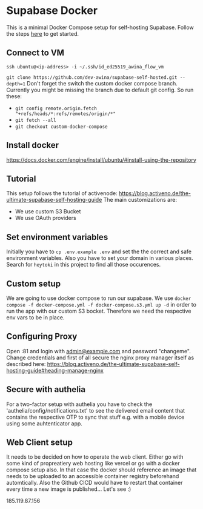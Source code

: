 # Supabase Docker

This is a minimal Docker Compose setup for self-hosting Supabase. Follow the steps [here](https://supabase.com/docs/guides/hosting/docker) to get started.

## Connect to VM
`ssh ubuntu@<ip-address> -i ~/.ssh/id_ed25519_awina_flow_vm`

`git clone https://github.com/dev-awina/supabase-self-hosted.git --depth=1` Don't forget the switch the custom docker compose branch. Currently you might be missing the branch due to default git config. So run these:

- `git config remote.origin.fetch "+refs/heads/*:refs/remotes/origin/*"`
- `git fetch --all`
- `git checkout custom-docker-compose`

## Install docker

https://docs.docker.com/engine/install/ubuntu/#install-using-the-repository




## Tutorial

This setup follows the tutorial of activenode: https://blog.activeno.de/the-ultimate-supabase-self-hosting-guide
The main customizations are:

- We use custom S3 Bucket
- We use OAuth providers

## Set environment variables

Initially you have to `cp .env.example .env` and set the the correct and safe environment variables. Also you have to set your domain in various places. Search for `heytoki` in this project to find all those occurences.

## Custom setup

We are going to use docker compose to run our supabase.
We use `docker compose -f docker-compose.yml -f docker-compose.s3.yml up -d` in order to run the app with our custom S3 bocket. Therefore we need the respective env vars to be in place.

## Configuring Proxy

Open <ip-address>:81 and login with admin@example.com and password "changeme". Change credentials and first of all secure the nginx proxy manager itself as described here: https://blog.activeno.de/the-ultimate-supabase-self-hosting-guide#heading-manage-nginx

## Secure with authelia

For a two-factor setup with authelia you have to check the 'authelia/config/notifications.txt' to see the delivered email content that contains the respective OTP to sync that stuff e.g. with a mobile device using some auhtenticator app.

## Web Client setup

It needs to be decided on how to operate the web client. Either go with some kind of propreatiery web hosting like vercel or go with a docker compose setup also. In that case the docker should reference an image that needs to be uploaded to an accessible container registry beforehand automtically. Also the Github CICD would have to restart that container every time a new image is published... Let's see :)

185.119.87.156